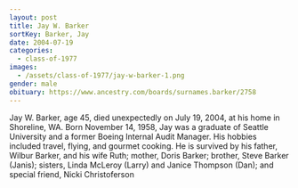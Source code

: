 ```yaml
---
layout: post
title: Jay W. Barker
sortKey: Barker, Jay
date: 2004-07-19
categories:
  - class-of-1977
images:
  - /assets/class-of-1977/jay-w-barker-1.png
gender: male
obituary: https://www.ancestry.com/boards/surnames.barker/2758
---
```


Jay W. Barker, age 45, died unexpectedly on July 19, 2004, at his home in Shoreline, WA. Born November 14, 1958, Jay was a graduate of Seattle University and a former Boeing Internal Audit Manager. His hobbies included travel, flying, and gourmet cooking. He is survived by his father, Wilbur Barker, and his wife Ruth; mother, Doris Barker; brother, Steve Barker (Janis); sisters, Linda McLeroy (Larry) and Janice Thompson (Dan); and special friend, Nicki Christoferson
